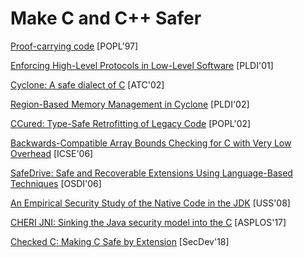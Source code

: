 # Make C and C++ Safer

[Proof-carrying code](http://www.cs.jhu.edu/~fabian/courses/CS600.624/proof-carrying-code.pdf) [POPL'97]

[Enforcing High-Level Protocols in Low-Level Software](https://www.microsoft.com/en-us/research/wp-content/uploads/2001/05/pldi01.pdf) [PLDI'01]

[Cyclone: A safe dialect of C](http://trevorjim.com/papers/usenix2002.pdf) [ATC'02]

[Region-Based Memory Management in Cyclone](https://www.cs.umd.edu/projects/cyclone/papers/cyclone-regions.pdf) [PLDI'02]

[CCured: Type-Safe Retrofitting of Legacy Code](http://scottmcpeak.com/papers/ccured_popl02.pdf) [POPL'02]

[Backwards-Compatible Array Bounds Checking for C with Very Low Overhead](http://llvm.org/pubs/2006-05-24-SAFECode-BoundsCheck.pdf) [ICSE'06]

[SafeDrive: Safe and Recoverable Extensions Using Language-Based Techniques](http://ivy.cs.berkeley.edu/safedrive/safedrive-osdi06.pdf) [OSDI'06]

[An Empirical Security Study of the Native Code in the JDK](https://www.usenix.org/legacy/event/sec08/tech/full_papers/tan_g/tan_g.pdf) [USS'08]

[CHERI JNI: Sinking the Java security model into the C](https://www.cl.cam.ac.uk/research/security/ctsrd/pdfs/201704-asplos-cherijni.pdf) [ASPLOS'17]

[Checked C: Making C Safe by Extension](https://www.microsoft.com/en-us/research/uploads/prod/2018/09/checkedc-secdev2018-preprint.pdf) [SecDev'18]
